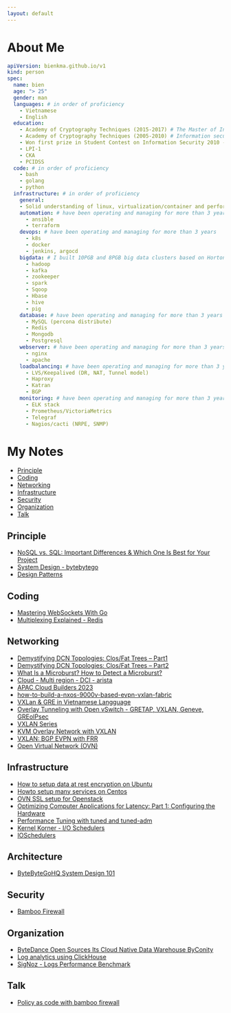 ```yaml
---
layout: default
---
```

# About Me 
```yaml
apiVersion: bienkma.github.io/v1
kind: person
spec:
  name: bien
  age: "> 25"
  gender: man
  languages: # in order of proficiency
    - Vietnamese
    - English
  education:
    - Academy of Cryptography Techniques (2015-2017) # The Master of Information security 
    - Academy of Cryptography Techniques (2005-2010) # Information security engineer
    - Won first prize in Student Contest on Information Security 2010 - Vietnam
    - LPI-1
    - CKA
    - PCIDSS
  code: # in order of proficiency
    - bash
    - golang
    - python
  infrastructure: # in order of proficiency
    general:
    - Solid understanding of linux, virtualization/container and performance, security, and scalability.
    automation: # have been operating and managing for more than 3 years
      - ansible
      - terraform
    devops: # have been operating and managing for more than 3 years
      - k8s
      - docker
      - jenkins, argocd
    bigdata: # I built 10PGB and 8PGB big data clusters based on Hortonworks and Cloudera platform at on-premise
      - hadoop
      - kafka
      - zookeeper
      - spark
      - Sqoop
      - Hbase
      - hive
      - pig
    database: # have been operating and managing for more than 3 years
      - MySQL (percona distribute)
      - Redis
      - Mongodb
      - Postgresql
    webserver: # have been operating and managing for more than 3 years
      - nginx
      - apache
    loadbalancing: # have been operating and managing for more than 3 years
      - LVS/Keepalived (DR, NAT, Tunnel model)
      - Haproxy
      - Katran
      - BGP
    monitoring: # have been operating and managing for more than 3 years
      - ELK stack
      - Prometheus/VictoriaMetrics
      - Telegraf
      - Nagios/cacti (NRPE, SNMP)
```
# My Notes 
- [Principle](#principle)
- [Coding](#coding)
- [Networking](#networking)
- [Infrastructure](#infrastructure)
- [Security](#security)
- [Organization](#organization)
- [Talk](#talk)

## Principle
* [NoSQL vs. SQL: Important Differences & Which One Is Best for Your Project](https://www.upwork.com/resources/nosql-vs-sql)
* [System Design - bytebytego](https://bienkma.github.io/books/system-design-arch.pdf)
* [Design Patterns](https://refactoring.guru/design-patterns)

## Coding
* [Mastering WebSockets With Go](https://programmingpercy.tech/blog/mastering-websockets-with-go/)
* [Multiplexing Explained - Redis](https://redis.com/blog/multiplexing-explained/)

## Networking
* [Demystifying DCN Topologies: Clos/Fat Trees – Part1](https://packetpushers.net/blog/demystifying-dcn-topologies-clos-fat-trees-part1/)
* [Demystifying DCN Topologies: Clos/Fat Trees – Part2](https://packetpushers.net/blog/demystifying-dcn-topologies-clos-fat-trees-part2/)
* [What Is a Microburst? How to Detect a Microburst?](https://support.huawei.com/enterprise/en/doc/EDOC1100086962)
* [Cloud - Multi region - DCI - arista](https://bienkma.github.io/books/DCI-400G.pdf)
* [APAC Cloud Builders 2023](https://github.com/bienkma/bienkma.github.io/blob/master/books/APAC-Cloud.pdf)
* [how-to-build-a-nxos-9000v-based-evpn-vxlan-fabric](https://www.packetcoders.io/how-to-build-a-nxos-9000v-based-evpn-vxlan-fabric/#limitations3.1.2)
* [VXLan & GRE in Vietnamese Langguage](https://github.com/hocchudong/thuctap012017/blob/master/XuanSon/Netowork%20Protocol/VXLAN-GRE%20Protocol.md)
* [Overlay Tunneling with Open vSwitch - GRETAP, VXLAN, Geneve, GREoIPsec](https://costiser.ro/2016/07/07/overlay-tunneling-with-openvswitch-gre-vxlan-geneve-greoipsec/#.V8RUmx-g9Xh)
* [VXLAN Series](https://blogs.vmware.com/vsphere/2013/04/vxlan-series-different-components-part-1.html)
* [KVM Overlay Network with VXLAN](https://blog.dama.lol/kvm-overlay-network-with-vxlan)
* [VXLAN: BGP EVPN with FRR](https://vincent.bernat.ch/en/blog/2017-vxlan-bgp-evpn)
* [Open Virtual Network (OVN)](https://docs.ovn.org/_/downloads/en/stable/pdf/)

## Infrastructure
* [How to setup data at rest encryption on Ubuntu](mysharing/database/data-at-rest.md)
* [Howto setup many services on Centos](https://www.server-world.info/en/note)
* [OVN SSL setup for Openstack](https://satishdotpatel.github.io/ovn-ssl-setup-with-openstack)
* [Optimizing Computer Applications for Latency: Part 1: Configuring the Hardware](https://www.intel.com/content/www/us/en/developer/articles/technical/optimizing-computer-applications-for-latency-part-1-configuring-the-hardware.html)
* [Performance Tuning with tuned and tuned-adm](https://docs.redhat.com/en/documentation/red_hat_enterprise_linux/7/html/performance_tuning_guide/sect-red_hat_enterprise_linux-performance_tuning_guide-performance_monitoring_tools-tuned_and_tuned_adm#sect-Red_Hat_Enterprise_Linux-Performance_Tuning_Guide-Performance_Monitoring_Tools-tuned_and_tuned_adm)
* [Kernel Korner - I/O Schedulers](https://www.linuxjournal.com/article/6931)
* [IOSchedulers](https://wiki.ubuntu.com/Kernel/Reference/IOSchedulers)

## Architecture
* [ByteByteGoHQ System Design 101](https://github.com/ByteByteGoHq/system-design-101)

## Security
* [Bamboo Firewall ](https://github.com/bamboo-firewall)

## Organization
* [ByteDance Open Sources Its Cloud Native Data Warehouse ByConity](https://byconity.github.io/blog/2023-05-24-byconity-announcement-opensources-its-cloudnative-data-warehouse)
* [Log analytics using ClickHouse](https://blog.cloudflare.com/log-analytics-using-clickhouse/)
* [SigNoz - Logs Performance Benchmark](https://signoz.io/blog/logs-performance-benchmark/?utm_source=github&utm_medium=logs-benchmark)

## Talk
* [Policy as code with bamboo firewall](https://github.com/bamboo-firewall/docs/blob/main/case-studies/PaC-with-bamboofw.pdf)

